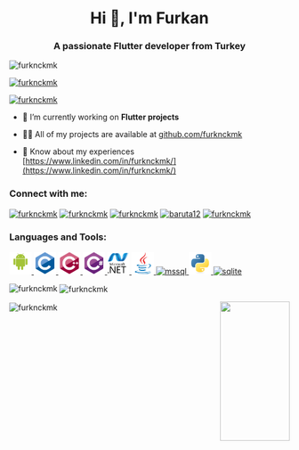 <h1 align="center">Hi 👋, I'm Furkan</h1>
<h3 align="center">A passionate Flutter developer from Turkey</h3>



<p align="left"><img src="https://komarev.com/ghpvc/?username=furknckmk&label=Profile%20views&color=0e75b6&style=flat" alt="furknckmk"/></p>

<p align="left"> <a href="https://github.com/ryo-ma/github-profile-trophy"><img src="https://github-profile-trophy.vercel.app/?username=furknckmk" alt="furknckmk" /></a> </p>

<p align="left"> <a href="https://twitter.com/furknckmk" target="blank"><img src="https://img.shields.io/twitter/follow/furknckmk?logo=twitter&style=for-the-badge" alt="furknckmk" /></a> </p>

- 🔭 I’m currently working on **Flutter projects**

- 👨‍💻 All of my projects are available at [github.com/furknckmk](github.com/furknckmk)

- 📄 Know about my experiences [https://www.linkedin.com/in/furknckmk/](https://www.linkedin.com/in/furknckmk/)

<h3 align="left">Connect with me:</h3>
<p align="left">
<a href="https://codepen.io/furknckmk" target="blank"><img align="center" src="https://raw.githubusercontent.com/rahuldkjain/github-profile-readme-generator/master/src/images/icons/Social/codepen.svg" alt="furknckmk" height="30" width="40" /></a>
<a href="https://twitter.com/furknckmk" target="blank"><img align="center" src="https://raw.githubusercontent.com/rahuldkjain/github-profile-readme-generator/master/src/images/icons/Social/twitter.svg" alt="furknckmk" height="30" width="40" /></a>
<a href="https://linkedin.com/in/furknckmk" target="blank"><img align="center" src="https://raw.githubusercontent.com/rahuldkjain/github-profile-readme-generator/master/src/images/icons/Social/linked-in-alt.svg" alt="furknckmk" height="30" width="40" /></a>
<a href="https://fb.com/baruta12" target="blank"><img align="center" src="https://raw.githubusercontent.com/rahuldkjain/github-profile-readme-generator/master/src/images/icons/Social/facebook.svg" alt="baruta12" height="30" width="40" /></a>
<a href="https://instagram.com/furknckmk" target="blank"><img align="center" src="https://raw.githubusercontent.com/rahuldkjain/github-profile-readme-generator/master/src/images/icons/Social/instagram.svg" alt="furknckmk" height="30" width="40" /></a>
</p>

<h3 align="left">Languages and Tools:</h3>
<p align="left"> <a href="https://developer.android.com" target="_blank"> <img src="https://raw.githubusercontent.com/devicons/devicon/master/icons/android/android-original-wordmark.svg" alt="android" width="40" height="40"/> </a> <a href="https://www.cprogramming.com/" target="_blank"> <img src="https://raw.githubusercontent.com/devicons/devicon/master/icons/c/c-original.svg" alt="c" width="40" height="40"/> </a> <a href="https://www.w3schools.com/cpp/" target="_blank"> <img src="https://raw.githubusercontent.com/devicons/devicon/master/icons/cplusplus/cplusplus-original.svg" alt="cplusplus" width="40" height="40"/> </a> <a href="https://www.w3schools.com/cs/" target="_blank"> <img src="https://raw.githubusercontent.com/devicons/devicon/master/icons/csharp/csharp-original.svg" alt="csharp" width="40" height="40"/> </a> <a href="https://dotnet.microsoft.com/" target="_blank"> <img src="https://raw.githubusercontent.com/devicons/devicon/master/icons/dot-net/dot-net-original-wordmark.svg" alt="dotnet" width="40" height="40"/> </a> <a href="https://www.java.com" target="_blank"> <img src="https://raw.githubusercontent.com/devicons/devicon/master/icons/java/java-original.svg" alt="java" width="40" height="40"/> </a>  <a href="https://www.microsoft.com/en-us/sql-server" target="_blank"> <img src="https://www.svgrepo.com/show/303229/microsoft-sql-server-logo.svg" alt="mssql" width="40" height="40"/> </a>  <a href="https://www.python.org" target="_blank"> <img src="https://raw.githubusercontent.com/devicons/devicon/master/icons/python/python-original.svg" alt="python" width="40" height="40"/> </a> <a href="https://www.sqlite.org/" target="_blank"> <img src="https://www.vectorlogo.zone/logos/sqlite/sqlite-icon.svg" alt="sqlite" width="40" height="40"/> </a> </p>

<p><img align="left" src="https://github-readme-stats.vercel.app/api/top-langs?username=furknckmk&show_icons=true&locale=en&layout=compact" alt="furknckmk" /></p>

<p>&nbsp;<img align="center" src="https://github-readme-stats.vercel.app/api?username=furknckmk&show_icons=true&locale=en" alt="furknckmk" /></p>

<p><img align="center" src="https://github-readme-streak-stats.herokuapp.com/?user=furknckmk&" alt="furknckmk" /><img align="right"src="https://media.giphy.com/media/11ZSwQNWba4YF2/giphy.gif?cid=ecf05e47y5ke1g41ecg7p2dv43pivqmsmymkabsd23zwfmng&rid=giphy.gif&ct=g" align="center" width="125" height="250"/></p>


